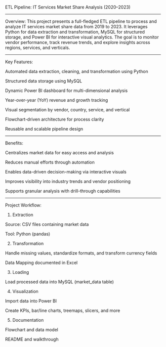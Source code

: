 ETL Pipeline: IT Services Market Share Analysis (2020–2023)


---

Overview:
This project presents a full-fledged ETL pipeline to process and analyze IT services market share data from 2019 to 2023. It leverages Python for data extraction and transformation, MySQL for structured storage, and Power BI for interactive visual analytics. The goal is to monitor vendor performance, track revenue trends, and explore insights across regions, services, and verticals.


---

Key Features:

Automated data extraction, cleaning, and transformation using Python

Structured data storage using MySQL

Dynamic Power BI dashboard for multi-dimensional analysis

Year-over-year (YoY) revenue and growth tracking

Visual segmentation by vendor, country, service, and vertical

Flowchart-driven architecture for process clarity

Reusable and scalable pipeline design



---

Benefits:

Centralizes market data for easy access and analysis

Reduces manual efforts through automation

Enables data-driven decision-making via interactive visuals

Improves visibility into industry trends and vendor positioning

Supports granular analysis with drill-through capabilities



---

Project Workflow:

1. Extraction

Source: CSV files containing market data

Tool: Python (pandas)



2. Transformation

Handle missing values, standardize formats, and transform currency fields

Data Mapping documented in Excel



3. Loading

Load processed data into MySQL (market_data table)



4. Visualization

Import data into Power BI

Create KPIs, bar/line charts, treemaps, slicers, and more



5. Documentation

Flowchart and data model

README and walkthrough
